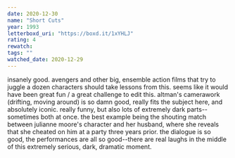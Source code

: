 ```yaml
---
date: 2020-12-30
name: "Short Cuts"
year: 1993
letterboxd_uri: "https://boxd.it/1xYHLJ"
rating: 4
rewatch: 
tags: ""
watched_date: 2020-12-29
---
```


insanely good. avengers and other big, ensemble action films that try to juggle a dozen characters should take lessons from this. seems like it would have been great fun / a great challenge to edit this. altman's camerawork (drifting, moving around) is so damn good, really fits the subject here, and absolutely iconic. really funny, but also lots of extremely dark parts--sometimes both at once. the best example being the shouting match between julianne moore's character and her husband, where she reveals that she cheated on him at a party three years prior. the dialogue is so good, the performances are all so good--there are real laughs in the middle of this extremely serious, dark, dramatic moment.
